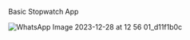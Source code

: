 Basic Stopwatch App



![WhatsApp Image 2023-12-28 at 12 56 01_d11f1b0c](https://github.com/SatyamkrJha85/StopWatch/assets/111700337/69172de3-3b7d-44ff-b168-75e2d4318ae4)
